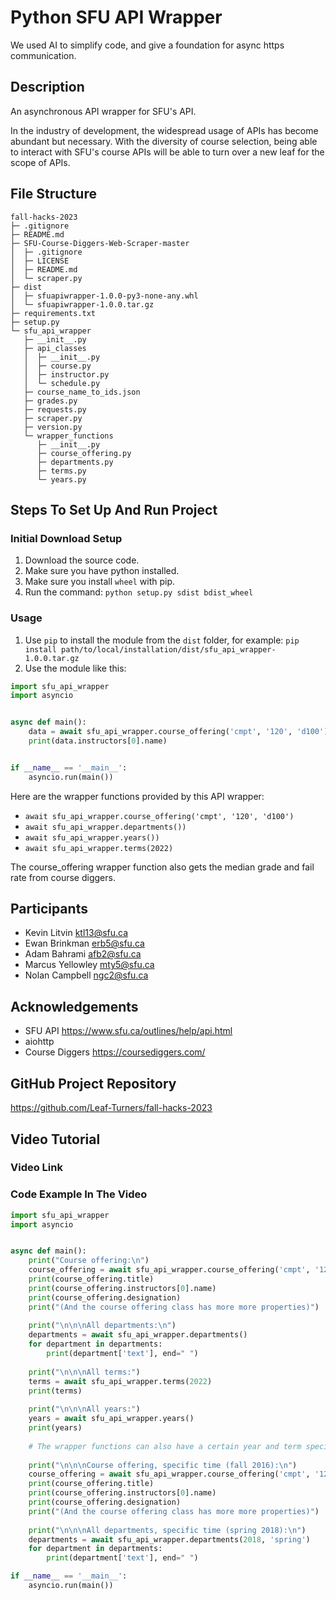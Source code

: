 # Python SFU API Wrapper

We used AI to simplify code, and give a foundation for async https communication.

## Description

An asynchronous API wrapper for SFU's API.

In the industry of development, the widespread usage of APIs has become abundant but necessary. With the diversity of
course selection, being able to interact with SFU's course APIs will be able to turn over a new leaf for the scope of
APIs.

## File Structure
```
fall-hacks-2023
├─ .gitignore
├─ README.md
├─ SFU-Course-Diggers-Web-Scraper-master
│  ├─ .gitignore
│  ├─ LICENSE
│  ├─ README.md
│  └─ scraper.py
├─ dist
│  ├─ sfuapiwrapper-1.0.0-py3-none-any.whl
│  └─ sfuapiwrapper-1.0.0.tar.gz
├─ requirements.txt
├─ setup.py
└─ sfu_api_wrapper
   ├─ __init__.py
   ├─ api_classes
   │  ├─ __init__.py
   │  ├─ course.py
   │  ├─ instructor.py
   │  └─ schedule.py
   ├─ course_name_to_ids.json
   ├─ grades.py
   ├─ requests.py
   ├─ scraper.py
   ├─ version.py
   └─ wrapper_functions
      ├─ __init__.py
      ├─ course_offering.py
      ├─ departments.py
      ├─ terms.py
      └─ years.py

```

## Steps To Set Up And Run Project

### Initial Download Setup

1. Download the source code.
2. Make sure you have python installed.
3. Make sure you install `wheel` with pip.
4. Run the command: `python setup.py sdist bdist_wheel`

### Usage

1. Use `pip` to install the module from the `dist` folder, for example: `pip install path/to/local/installation/dist/sfu_api_wrapper-1.0.0.tar.gz`
2. Use the module like this:

```python
import sfu_api_wrapper
import asyncio


async def main():
    data = await sfu_api_wrapper.course_offering('cmpt', '120', 'd100')
    print(data.instructors[0].name)


if __name__ == '__main__':
    asyncio.run(main())
```

Here are the wrapper functions provided by this API wrapper:
- `await sfu_api_wrapper.course_offering('cmpt', '120', 'd100')`
- `await sfu_api_wrapper.departments())`
- `await sfu_api_wrapper.years())`
- `await sfu_api_wrapper.terms(2022)`

The course_offering wrapper function also gets the median grade and fail rate from course diggers.

## Participants
- Kevin Litvin ktl13@sfu.ca   
- Ewan Brinkman erb5@sfu.ca  
- Adam Bahrami afb2@sfu.ca  
- Marcus Yellowley mty5@sfu.ca  
- Nolan Campbell ngc2@sfu.ca

## Acknowledgements
- SFU API https://www.sfu.ca/outlines/help/api.html
- aiohttp
- Course Diggers https://coursediggers.com/

## GitHub Project Repository
https://github.com/Leaf-Turners/fall-hacks-2023

## Video Tutorial

### Video Link

### Code Example In The Video

```python
import sfu_api_wrapper
import asyncio


async def main():
    print("Course offering:\n")
    course_offering = await sfu_api_wrapper.course_offering('cmpt', '120', 'd100')
    print(course_offering.title)
    print(course_offering.instructors[0].name)
    print(course_offering.designation)
    print("(And the course offering class has more more properties)")
    
    print("\n\n\nAll departments:\n")
    departments = await sfu_api_wrapper.departments()
    for department in departments:
        print(department['text'], end=" ")
    
    print("\n\n\nAll terms:")
    terms = await sfu_api_wrapper.terms(2022)
    print(terms)
    
    print("\n\n\nAll years:")
    years = await sfu_api_wrapper.years()
    print(years)
    
    # The wrapper functions can also have a certain year and term specified.
    
    print("\n\n\nCourse offering, specific time (fall 2016):\n")
    course_offering = await sfu_api_wrapper.course_offering('cmpt', '120', 'd100', 2016, 'fall')
    print(course_offering.title)
    print(course_offering.instructors[0].name)
    print(course_offering.designation)
    print("(And the course offering class has more more properties)")
    
    print("\n\n\nAll departments, specific time (spring 2018):\n")
    departments = await sfu_api_wrapper.departments(2018, 'spring')
    for department in departments:
        print(department['text'], end=" ")

if __name__ == '__main__':
    asyncio.run(main())
```
